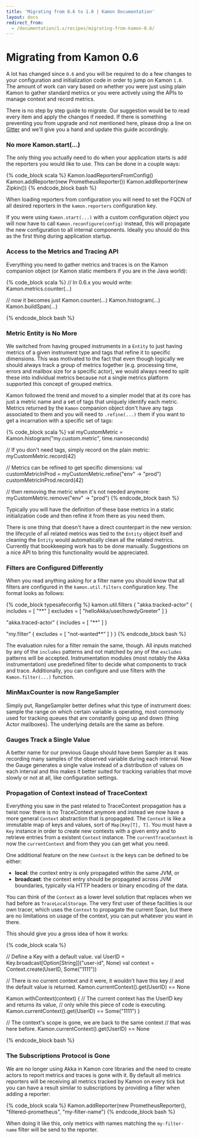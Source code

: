 ```yaml
---
title: 'Migrating from 0.6 to 1.0 | Kamon Documentation'
layout: docs
redirect_from:
  - /documentation/1.x/recipes/migrating-from-kamon-0.6/
---
```


Migrating from Kamon 0.6
========================

A lot has changed since `0.6` and you will be required to do a few changes to your configuration and initialization code
in order to jump on Kamon `1.0`. The amount of work can vary based on whether you were just using plain Kamon to
gather standard metrics or you were actively using the APIs to manage context and record metrics.

There is no step by step guide to migrate. Our suggestion would be to read every item and apply the changes if needed.
If there is something preventing you from upgrade and not mentioned here, please drop a line on [Gitter][1] and we'll
give you a hand and update this guide accordingly.


### No more Kamon.start(...)

The only thing you actually need to do when your application starts is add the reporters you would like to use. This can
be done in a couple ways:

{% code_block scala %}
Kamon.loadReportersFromConfig()
Kamon.addReporter(new PrometheusReporter())
Kamon.addReporter(new Zipkin())
{% endcode_block bash %}

When loading reporters from configuration you will need to set the FQCN of all desired reporters in the `kamon.reporters`
configuration key.

If you were using `Kamon.start(...)` with a custom configuration object you will now have to call `Kamon.reconfigure(config)`
instead, this will propagate the new configuration to all internal components. Ideally you should do this as the
first thing during application startup.

### Access to the Metrics and Tracing API

Everything you need to gather metrics and traces is on the Kamon companion object (or Kamon static members if you are in
the Java world):

{% code_block scala %}
// In 0.6.x you would write:
Kamon.metrics.counter(...)

// now it becomes just
Kamon.counter(...)
Kamon.histogram(...)
Kamon.buildSpan(...)

{% endcode_block bash %}


### Metric Entity is No More

We switched from having grouped instruments in a `Entity` to just having metrics of a given instrument type and tags
that refine it to specific dimensions. This was motivated to the fact that even though logically we should always track
a group of metrics together (e.g. processing time, errors and mailbox size for a specific actor), we would always need
to split these into individual metrics because not a single metrics platform supported this concept of grouped metrics.

Kamon followed the trend and moved to a simpler model that at its core has just a metric name and a set of tags that
uniquely identify each metric. Metrics returned by the `Kamon` companion object don't have any tags associated to
them and you will need to `.refine(...)` them if you want to get a incarnation with a specific set of tags:

{% code_block scala %}
val myCustomMetric = Kamon.histogram("my.custom.metric", time.nanoseconds)

// If you don't need tags, simply record on the plain metric:
myCustomMetric.record(42)

// Metrics can be refined to get specific dimensions:
val customMetricInProd = myCustomMetric.refine("env" -> "prod")
customMetricInProd.record(42)

// then removing the metric when it's not needed anymore:
myCustomMetric.remove("env" -> "prod")
{% endcode_block bash %}

Typically you will have the definition of these base metrics in a static initialization code and then refine it from
there as you need them.

There is one thing that doesn't have a direct counterpart in the new version: the lifecycle of all related metrics was
tied to the `Entity` object itself and cleaning the `Entity` would automatically clean all the related metrics. Currently
that bookkeeping work has to be done manually. Suggestions on a nice API to bring this functionality would be appreciated.


### Filters are Configured Differently

When you read anything asking for a filter name you should know that all filters are configured in the `kamon.util.filters`
configuration key. The format looks as follows:

{% code_block typesafeconfig %}
kamon.util.filters {
  "akka.tracked-actor" {
    includes = [ "**" ]
    excludes = [ "helloAkka/user/howdyGreeter" ]
  }

  "akka.traced-actor" {
    includes = [ "**" ]
  }

  "my.filter" {
    excludes = [ "not-wanted**" ]
  }
}
{% endcode_block bash %}

The evaluation rules for a filter remain the same, though. All inputs matched by any of the `includes` patterns and not
matched by any of the `excludes` patterns will be accepted. Instrumentation modules (most notably the Akka instrumentation)
use predefined filter to decide what components to track and trace. Additionally, you can configure and use filters with
the `Kamon.filter(...)` function.


### MinMaxCounter is now RangeSampler

Simply put, RangeSampler better defines what this type of instrument does: sample the range on which certain variable is
operating, most commonly used for tracking queues that are constantly going up and down (thing Actor mailboxes). The
underlying details are the same as before.


### Gauges Track a Single Value

A better name for our previous Gauge should have been Sampler as it was recording many samples of the observed variable
during each interval. Now the Gauge generates a single value instead of a distribution of values on each interval and
this makes it better suited for tracking variables that move slowly or not at all, like configuration settings.


### Propagation of Context instead of TraceContext

Everything you saw in the past related to TraceContext propagation has a twist now: there is no TraceContext anymore and
instead we now have a more general `Context` abstraction that is propagated. The `Context` is like a immutable map of
keys and values, sort of `Map[Key[T], T]`. You must have a `Key` instance in order to create new contexts with a given
entry and to retrieve entries from a existent `Context` instance. The `currentTraceContext` is now the `currentContext`
and from they you can get what you need.

One additional feature on the new `Context` is the keys can be defined to be either:
  - **local**: the context entry is only propagated within the same JVM, or
  - **broadcast**: the context entry should be propagated across JVM boundaries, typically via HTTP headers or binary
    encoding of the data.

You can think of the `Context` as a lower level solution that replaces when we had before as `TraceLocalStorage`. The
very first user of these facilities is our own tracer, which uses the `Context` to propagate the current Span, but there
are no limitations on usage of the context, you can put whatever you want in there.

This should give you a gross idea of how it works:

{% code_block scala %}

// Define a Key with a default value.
val UserID = Key.broadcast[Option[String]]("user-id", None)
val context = Context.create(UserID, Some("1111"))

// There is no current context and it were, it wouldn't have this key
// and the default value is returned.
Kamon.currentContext().get(UserID) == None

Kamon.withContext(context) {
  // The current context has the UserID key and returns its value,
  // only while this piece of code is executing.
  Kamon.currentContext().get(UserID) == Some("1111")
}

// The context's scope is gone, we are back to the same context
// that was here before.
Kamon.currentContext().get(UserID) == None

{% endcode_block bash %}



### The Subscriptions Protocol is Gone

We are no longer using Akka in Kamon core libraries and the need to create actors to report metrics and traces is gone
with it. By default all metrics reporters will be receiving all metrics tracked by Kamon on every tick but you can have
a result similar to subscriptions by providing a filter when adding a reporter:

{% code_block scala %}
Kamon.addReporter(new PrometheusReporter(), "filtered-prometheus", "my-filter-name")
{% endcode_block bash %}

When doing it like this, only metrics with names matching the `my-filter-name` filter will be send to the reporter.



[1]: https://gitter.im/kamon-io/kamon